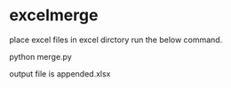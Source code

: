 # excelmerge

place excel files in excel dirctory
run the below command.

python merge.py

output file is appended.xlsx